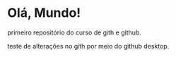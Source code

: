 # Olá, Mundo!
 primeiro repositório do curso de gith e github.

teste de alterações no gith por meio do github desktop.
